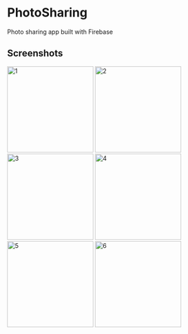 # PhotoSharing
Photo sharing app built with Firebase

## Screenshots
<img width= "200" alt="1" src="https://github.com/drgndenis/PhotoSharing/assets/101059619/88e11792-d034-4c7d-97b0-f771e1fcdf9d">
<img width= "200" alt="2" src="https://github.com/drgndenis/PhotoSharing/assets/101059619/b6a69a95-70ca-459c-8828-1e0129a16106">
<br>
<img width= "200" alt="3" src="https://github.com/drgndenis/PhotoSharing/assets/101059619/89d84913-830f-4450-a29e-956867711e25">
<img width= "200" alt="4" src="https://github.com/drgndenis/PhotoSharing/assets/101059619/332cd0a0-3732-41ab-94dd-1c57b3aedab1">
<br>
<img width= "200" alt="5" src="https://github.com/drgndenis/PhotoSharing/assets/101059619/7c8d0227-e414-47ef-b2d9-d296bb5c0b6f">
<img width= "200" alt="6" src="https://github.com/drgndenis/PhotoSharing/assets/101059619/61a53e73-88f9-4948-aa8b-062aecb1205c">
